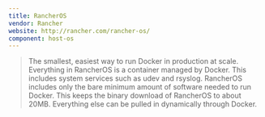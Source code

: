 ```yaml
---
title: RancherOS
vendor: Rancher
website: http://rancher.com/rancher-os/
component: host-os
---
```

> The smallest, easiest way to run Docker in production at scale. Everything in RancherOS is a container managed by Docker. This includes system services such as udev and rsyslog. RancherOS includes only the bare minimum amount of software needed to run Docker. This keeps the binary download of RancherOS to about 20MB. Everything else can be pulled in dynamically through Docker.

